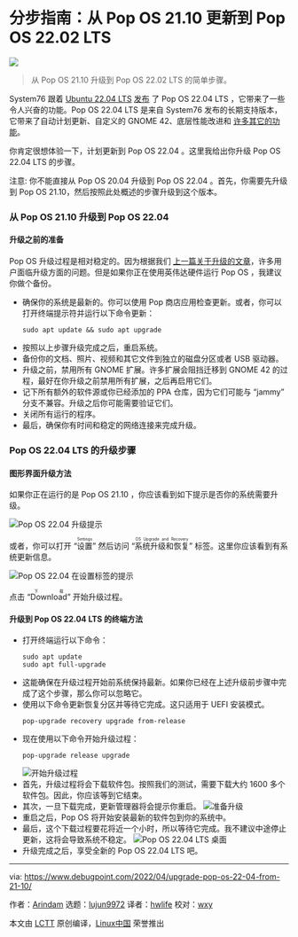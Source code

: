 [#]: subject: "How to Upgrade to Pop OS 22.04 LTS from 21.10 [Step by Step]"
[#]: via: "https://www.debugpoint.com/2022/04/upgrade-pop-os-22-04-from-21-10/"
[#]: author: "Arindam https://www.debugpoint.com/author/admin1/"
[#]: collector: "lujun9972"
[#]: translator: "hwlife"
[#]: reviewer: "wxy"
[#]: publisher: "wxy"
[#]: url: "https://linux.cn/article-14561-1.html"

分步指南：从 Pop OS 21.10 更新到 Pop OS 22.02 LTS
======

![](https://img.linux.net.cn/data/attachment/album/202205/08/094819p7c49e1fc9b4vc15.jpg)

> 从 Pop OS 21.10 升级到 Pop OS 22.02 LTS 的简单步骤。

System76 跟着 [Ubuntu 22.04 LTS][2] [发布][1] 了 Pop OS 22.04 LTS ，它带来了一些令人兴奋的功能。Pop OS 22.04 LTS 是来自 System76 发布的长期支持版本，它带来了自动计划更新、自定义的 GNOME 42、底层性能改进和 [许多其它的功能][3]。

你肯定很想体验一下，计划更新到 Pop OS 22.04 。这里我给出你升级 Pop OS 22.04 LTS 的步骤。

注意: 你不能直接从 Pop OS 20.04 升级到 Pop OS 22.04 。首先，你需要先升级到 Pop OS 21.10，然后按照此处概述的步骤升级到这个版本。 

### 从 Pop OS 21.10 升级到 Pop OS 22.04

#### 升级之前的准备

Pop OS 升级过程是相对稳定的。因为根据我们 [上一篇关于升级的文章][4]，许多用户面临升级方面的问题。但是如果你正在使用英伟达硬件运行 Pop OS ，我建议你做个备份。 

  * 确保你的系统是最新的。你可以使用 Pop 商店应用检查更新。或者，你可以打开终端提示符并运行以下命令更新：
    ```
    sudo apt update && sudo apt upgrade
    ```
  * 按照以上步骤升级完成之后，重启系统。
  * 备份你的文档、照片、视频和其它文件到独立的磁盘分区或者 USB 驱动器。
  * 升级之前，禁用所有 GNOME 扩展。许多扩展会阻挡迁移到 GNOME 42 的过程，最好在你升级之前禁用所有扩展，之后再启用它们。
  * 记下所有额外的软件源或你已经添加的 PPA 仓库，因为它们可能与 “jammy” 分支不兼容。升级之后你可能需要验证它们。
  * 关闭所有运行的程序。
  * 最后，确保你有时间和稳定的网络连接来完成升级。 

### Pop OS 22.04 LTS 的升级步骤

#### 图形界面升级方法

如果你正在运行的是 Pop OS 21.10 ，你应该看到如下提示是否你的系统需要升级。

![Pop OS 22.04 升级提示][6]

或者，你可以打开 “<ruby>设置<rt>Settings</rt></ruby>” 然后访问 “<ruby>系统升级和恢复<rt>OS Upgrade and Recovery</rt></ruby>” 标签。这里你应该看到有系统更新信息。

![Pop OS 22.04 在设置标签的提示][7]

点击 “<ruby>Download<rt>下载</rt></ruby>” 开始升级过程。

#### 升级到 Pop OS 22.04 LTS 的终端方法

  * 打开终端运行以下命令：
    ```
    sudo apt update
    sudo apt full-upgrade
    ```
  * 这能确保在升级过程开始前系统保持最新。如果你已经在上述升级前步骤中完成了这个步骤，那么你可以忽略它。
  * 使用以下命令更新恢复分区并等待它完成。这只适用于 UEFI 安装模式。
    ```
    pop-upgrade recovery upgrade from-release
    ```
  * 现在使用以下命令开始升级过程：
    ```
    pop-upgrade release upgrade
    ```
    ![开始升级过程][8]
  * 首先，升级过程将会下载软件包。按照我们的测试，需要下载大约 1600 多个软件包。因此，你应该等到它结束。
  * 其次，一旦下载完成，更新管理器将会提示你重启。
    ![准备升级][9]
  * 重启之后，Pop OS 将开始安装最新的软件包到你的系统中。
  * 最后，这个下载过程要花将近一个小时，所以等待它完成。我不建议中途停止更新，这将会导致系统不稳定。
    ![Pop OS 22.04 LTS 桌面][10]
  * 升级完成之后，享受全新的 Pop OS 22.04 LTS 吧。

--------------------------------------------------------------------------------

via: https://www.debugpoint.com/2022/04/upgrade-pop-os-22-04-from-21-10/

作者：[Arindam][a]
选题：[lujun9972][b]
译者：[hwlife](https://github.com/hwlife)
校对：[wxy](https://github.com/wxy)

本文由 [LCTT](https://github.com/LCTT/TranslateProject) 原创编译，[Linux中国](https://linux.cn/) 荣誉推出

[a]: https://www.debugpoint.com/author/admin1/
[b]: https://github.com/lujun9972
[1]: https://blog.system76.com/post/682519660741148672/popos-2204-lts-has-landed
[2]: https://www.debugpoint.com/2022/01/ubuntu-22-04-lts/
[3]: https://www.debugpoint.com/2022/04/pop-os-22-04-lts/
[4]: https://www.debugpoint.com/2021/12/upgrade-pop-os-21-10-from-21-04/
[5]: https://www.debugpoint.com/2021/07/upgrade-pop-os-21-04-from-20-10/
[6]: https://www.debugpoint.com/wp-content/uploads/2022/04/Pop-OS-22.04-Upgrade-Prompt-1024x200.jpg
[7]: https://www.debugpoint.com/wp-content/uploads/2022/04/Pop-OS-22.04-Upgrade-Prompt-in-Settings.jpg
[8]: https://www.debugpoint.com/wp-content/uploads/2022/04/Start-the-upgrade-process.jpg
[9]: https://www.debugpoint.com/wp-content/uploads/2022/04/Ready-for-upgrade-1024x323.jpg
[10]: https://www.debugpoint.com/wp-content/uploads/2022/04/Pop-OS-22.04-LTS-Desktop-1024x641.jpg
[11]: https://t.me/debugpoint
[12]: https://twitter.com/DebugPoint
[13]: https://www.youtube.com/c/debugpoint?sub_confirmation=1
[14]: https://facebook.com/DebugPoint
